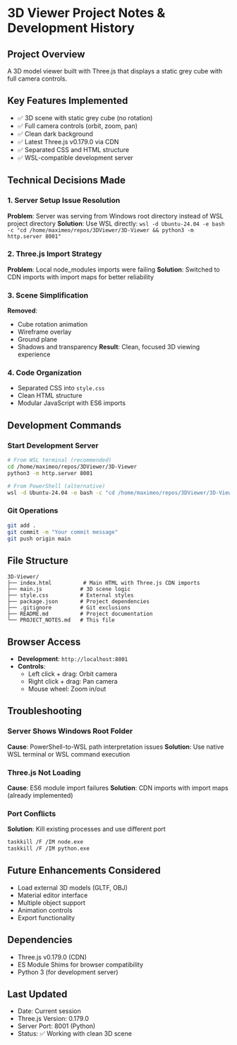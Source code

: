 # 3D Viewer Project Notes & Development History

## Project Overview
A 3D model viewer built with Three.js that displays a static grey cube with full camera controls.

## Key Features Implemented
- ✅ 3D scene with static grey cube (no rotation)
- ✅ Full camera controls (orbit, zoom, pan)
- ✅ Clean dark background
- ✅ Latest Three.js v0.179.0 via CDN
- ✅ Separated CSS and HTML structure
- ✅ WSL-compatible development server

## Technical Decisions Made

### 1. Server Setup Issue Resolution
**Problem**: Server was serving from Windows root directory instead of WSL project directory
**Solution**: Use WSL directly: `wsl -d Ubuntu-24.04 -e bash -c "cd /home/maximeo/repos/3DViewer/3D-Viewer && python3 -m http.server 8001"`

### 2. Three.js Import Strategy
**Problem**: Local node_modules imports were failing
**Solution**: Switched to CDN imports with import maps for better reliability

### 3. Scene Simplification
**Removed**: 
- Cube rotation animation
- Wireframe overlay
- Ground plane
- Shadows and transparency
**Result**: Clean, focused 3D viewing experience

### 4. Code Organization
- Separated CSS into `style.css`
- Clean HTML structure
- Modular JavaScript with ES6 imports

## Development Commands

### Start Development Server
```bash
# From WSL terminal (recommended)
cd /home/maximeo/repos/3DViewer/3D-Viewer
python3 -m http.server 8001

# From PowerShell (alternative)
wsl -d Ubuntu-24.04 -e bash -c "cd /home/maximeo/repos/3DViewer/3D-Viewer && python3 -m http.server 8001"
```

### Git Operations
```bash
git add .
git commit -m "Your commit message"
git push origin main
```

## File Structure
```
3D-Viewer/
├── index.html          # Main HTML with Three.js CDN imports
├── main.js            # 3D scene logic
├── style.css          # External styles
├── package.json       # Project dependencies
├── .gitignore         # Git exclusions
├── README.md          # Project documentation
└── PROJECT_NOTES.md   # This file
```

## Browser Access
- **Development**: `http://localhost:8001`
- **Controls**: 
  - Left click + drag: Orbit camera
  - Right click + drag: Pan camera
  - Mouse wheel: Zoom in/out

## Troubleshooting

### Server Shows Windows Root Folder
**Cause**: PowerShell-to-WSL path interpretation issues
**Solution**: Use native WSL terminal or WSL command execution

### Three.js Not Loading
**Cause**: ES6 module import failures
**Solution**: CDN imports with import maps (already implemented)

### Port Conflicts
**Solution**: Kill existing processes and use different port
```bash
taskkill /F /IM node.exe
taskkill /F /IM python.exe
```

## Future Enhancements Considered
- Load external 3D models (GLTF, OBJ)
- Material editor interface
- Multiple object support
- Animation controls
- Export functionality

## Dependencies
- Three.js v0.179.0 (CDN)
- ES Module Shims for browser compatibility
- Python 3 (for development server)

## Last Updated
- Date: Current session
- Three.js Version: 0.179.0
- Server Port: 8001 (Python)
- Status: ✅ Working with clean 3D scene
